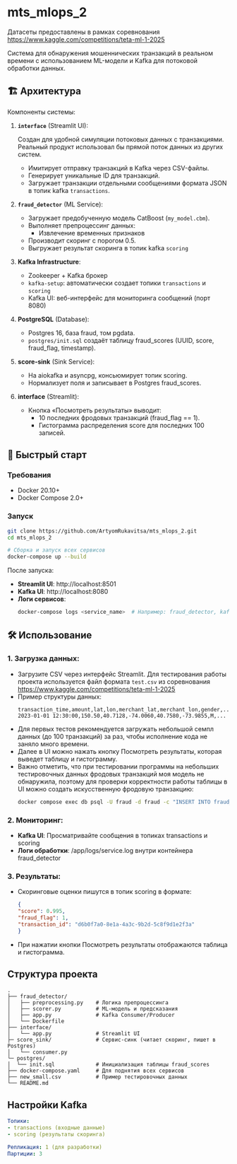 # mts_mlops_2

Датасеты предоставлены в рамках соревнования https://www.kaggle.com/competitions/teta-ml-1-2025

Система для обнаружения мошеннических транзакций в реальном времени с использованием ML-модели и Kafka для потоковой обработки данных.

## 🏗️ Архитектура

Компоненты системы:
1. **`interface`** (Streamlit UI):
   
   Создан для удобной симуляции потоковых данных с транзакциями. Реальный продукт использовал бы прямой поток данных из других систем.
    - Имитирует отправку транзакций в Kafka через CSV-файлы.
    - Генерирует уникальные ID для транзакций.
    - Загружает транзакции отдельными сообщениями формата JSON в топик kafka `transactions`.
    
2. **`fraud_detector`** (ML Service):
   - Загружает предобученную модель CatBoost (`my_model.cbm`).
   - Выполняет препроцессинг данных:
     - Извлечение временных признаков
   - Производит скоринг с порогом 0.5.
   - Выгружает результат скоринга в топик kafka `scoring`

3. **Kafka Infrastructure**:
   - Zookeeper + Kafka брокер
   - `kafka-setup`: автоматически создает топики `transactions` и `scoring`
   - Kafka UI: веб-интерфейс для мониторинга сообщений (порт 8080)
  
4. **PostgreSQL** (Database):
   - Postgres 16, база fraud, том pgdata.
   - `postgres/init.sql` создаёт таблицу fraud_scores (UUID, score, fraud_flag, timestamp).

5. **score-sink** (Sink Service):
   - На aiokafka и asyncpg, консьюмирует топик scoring.
   - Нормализует поля и записывает в Postgres fraud_scores.

6. **interface** (Streamlit):
   - Кнопка «Посмотреть результаты» выводит:
      - 10 последних фродовых транзакций (fraud_flag == 1).
      - Гистограмма распределения score для последних 100 записей.

## 🚀 Быстрый старт

### Требования
- Docker 20.10+
- Docker Compose 2.0+

### Запуск
```bash
git clone https://github.com/ArtyomRukavitsa/mts_mlops_2.git
cd mts_mlops_2

# Сборка и запуск всех сервисов
docker-compose up --build
```
После запуска:
- **Streamlit UI**: http://localhost:8501
- **Kafka UI**: http://localhost:8080
- **Логи сервисов**: 
  ```bash
  docker-compose logs <service_name>  # Например: fraud_detector, kafka, interface

## 🛠️ Использование

### 1. Загрузка данных:

 - Загрузите CSV через интерфейс Streamlit. Для тестирования работы проекта используется файл формата `test.csv` из соревнования https://www.kaggle.com/competitions/teta-ml-1-2025
 - Пример структуры данных:
    ```csv
    transaction_time,amount,lat,lon,merchant_lat,merchant_lon,gender,...
    2023-01-01 12:30:00,150.50,40.7128,-74.0060,40.7580,-73.9855,M,...
    ```
 - Для первых тестов рекомендуется загружать небольшой семпл данных (до 100 транзакций) за раз, чтобы исполнение кода не заняло много времени.
 - Далее в UI можно нажать кнопку Посмотреть результаты, которая выведет таблицу и гистограмму.
 - Важно отметить, что при тестировании программы на небольших тестировочных данных фродовых транзакций моя модель не обнаружила, поэтому для проверки корректности работы таблицы в UI можно создать искусственную фродовую транзакцию:
   ```bash
   docker compose exec db psql -U fraud -d fraud -c "INSERT INTO fraud_scores (transaction_id, score, fraud_flag) VALUES ('550e8400-e29b-41d4-a716-446655440000', 0.95, 1);"

### 2. Мониторинг:
 - **Kafka UI**: Просматривайте сообщения в топиках transactions и scoring
 - **Логи обработки**: /app/logs/service.log внутри контейнера fraud_detector

### 3. Результаты:
 - Скоринговые оценки пишутся в топик scoring в формате:
    ```json
    {
    "score": 0.995, 
    "fraud_flag": 1, 
    "transaction_id": "d6b0f7a0-8e1a-4a3c-9b2d-5c8f9d1e2f3a"
    }
    ```
 - При нажатии кнопки Посмотреть результаты отображаются таблица и гистограмма.
## Структура проекта
```
.
├── fraud_detector/
│   ├── preprocessing.py    # Логика препроцессинга
│   ├── scorer.py           # ML-модель и предсказания
│   ├── app.py              # Kafka Consumer/Producer
│   └── Dockerfile
├── interface/
│   └── app.py              # Streamlit UI
├─ score_sink/              # Сервис-синк (читает скоринг, пишет в Postgres)
│   └── consumer.py 
└─ postgres/
│  └── init.sql             # Инициализация таблицы fraud_scores
├── docker-compose.yaml     # Для поднятия всех сервисов
├── new_small.csv           # Пример тестировочных данных
└── README.md
```

## Настройки Kafka
```yml
Топики:
- transactions (входные данные)
- scoring (результаты скоринга)

Репликация: 1 (для разработки)
Партиции: 3
```
